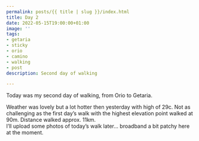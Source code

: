```yaml
---
permalink: posts/{{ title | slug }}/index.html
title: Day 2
date: 2022-05-15T19:00:00+01:00
image: ''
tags:
- getaria
- sticky
- orio
- camino
- walking
- post
description: Second day of walking

---
```

<!-- Excerpt Start -->
Today was my second day of walking, from Orio to Getaria. 
<!-- Excerpt End --> 
Weather was lovely but a lot hotter then yesterday with high of 29c. Not as challenging as the first day’s walk with the highest elevation point walked at 90m. Distance walked approx. 11km.   
I’ll upload some photos of today’s walk later… broadband a bit patchy here at the moment.